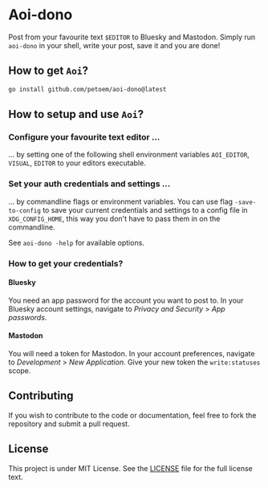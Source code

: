 # Aoi-dono

Post from your favourite text `$EDITOR` to Bluesky and Mastodon. Simply run `aoi-dono` in your shell, write your post, save it and you are done!

## How to get `Aoi`?

```sh
go install github.com/petoem/aoi-dono@latest
```

## How to setup and use `Aoi`?

### Configure your favourite text editor ...

... by setting one of the following shell environment variables `AOI_EDITOR`, `VISUAL`, `EDITOR` to your editors executable.

### Set your auth credentials and settings ...

... by commandline flags or environment variables. You can use flag `-save-to-config` to save your current credentials and settings to a config file in `XDG_CONFIG_HOME`, this way you don't have to pass them in on the commandline.

See `aoi-dono -help` for available options.

### How to get your credentials?

#### Bluesky

You need an app password for the account you want to post to. In your Bluesky account settings, navigate to _Privacy and Security_ > _App passwords_.

#### Mastodon

You will need a token for Mastodon. In your account preferences, navigate to _Development_ > _New Application_. Give your new token the `write:statuses` scope.

## Contributing

If you wish to contribute to the code or documentation, feel free to fork the repository and submit a pull request.

## License

This project is under MIT License. See the [LICENSE](LICENSE) file for the full license text.
